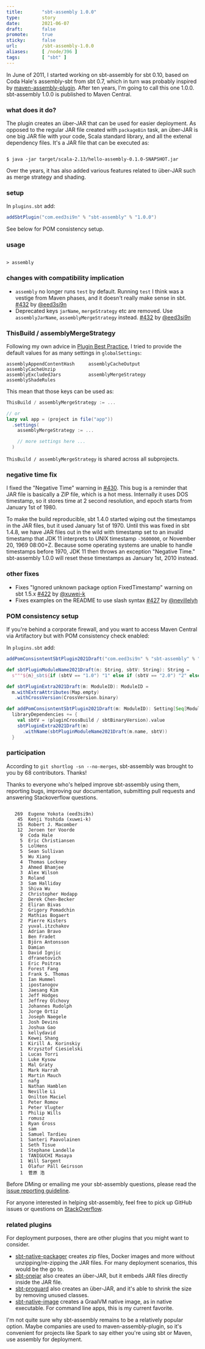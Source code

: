 ```yaml
---
title:       "sbt-assembly 1.0.0"
type:        story
date:        2021-06-07
draft:       false
promote:     true
sticky:      false
url:         /sbt-assembly-1.0.0
aliases:     [ /node/396 ]
tags:        [ "sbt" ]
---
```


  [432]: https://github.com/sbt/sbt-assembly/pull/432
  [422]: https://github.com/sbt/sbt-assembly/pull/422
  [427]: https://github.com/sbt/sbt-assembly/pull/427
  [430]: https://github.com/sbt/sbt-assembly/pull/430
  [@eed3si9n]: https://github.com/eed3si9n/
  [@xuwei-k]: https://github.com/xuwei-k
  [@nevillelyh]: https://github.com/nevillelyh
  [maven-assembly-plugin]: https://maven.apache.org/plugins/maven-assembly-plugin/

In June of 2011, I started working on sbt-assembly for sbt 0.10, based on Coda Hale's assembly-sbt from sbt 0.7, which in turn was probably inspired by [maven-assembly-plugin][maven-assembly-plugin]. After ten years, I'm going to call this one 1.0.0. sbt-assembly 1.0.0 is published to Maven Central.

<!--more-->

### what does it do?

The plugin creates an über-JAR that can be used for easier deployment. As opposed to the regular JAR file created with `packageBin` task, an über-JAR is one big JAR file with your code, Scala standard library, and all the extenal dependency files. It's a JAR file that can be executed as:

<code>
$ java -jar target/scala-2.13/hello-assembly-0.1.0-SNAPSHOT.jar
</code>

Over the years, it has also added various features related to über-JAR such as merge strategy and shading.

### setup

In `plugins.sbt` add:

```scala
addSbtPlugin("com.eed3si9n" % "sbt-assembly" % "1.0.0")
```

See below for POM consistency setup.

### usage

<code>
> assembly
</code>

### changes with compatibility implication

- `assembly` no longer runs `test` by default. Running `test` I think was a vestige from Maven phases, and it doesn't really make sense in sbt. [#432][432] by [@eed3si9n][@eed3si9n]
- Deprecated keys `jarName`, `mergeStrategy` etc are removed. Use `assemblyJarName`, `assemblyMergeStrategy` instead. [#432][432] by [@eed3si9n][@eed3si9n]

### ThisBuild / assemblyMergeStrategy

Following my own advice in [Plugin Best Practice](https://www.scala-sbt.org/1.x/docs/Plugins-Best-Practices.html#Provide+default+values+in), I tried to provide the default values for as many settings in `globalSettings`:

```
assemblyAppendContentHash     assemblyCacheOutput           assemblyCacheUnzip
assemblyExcludedJars          assemblyMergeStrategy         assemblyShadeRules
```

This mean that those keys can be used as:

```scala
ThisBuild / assemblyMergeStrategy := ...

// or
lazy val app = (project in file("app"))
  .settings(
    assemblyMergeStrategy := ...

    // more settings here ...
  )
```

`ThisBuild / assemblyMergeStrategy` is shared across all subprojects.

### negative time fix

I fixed the "Negative Time" warning in [#430][430]. This bug is a reminder that JAR file is basically a ZIP file, which is a hot mess. Internally it uses DOS timestamp, so it stores time at 2 second resolution, and epoch starts from January 1st of 1980.

To make the build reproducible, sbt 1.4.0 started wiping out the timestamps in the JAR files, but it used January 1st of 1970. Until this was fixed in sbt 1.4.8, we have JAR files out in the wild with timestamp set to an invalid timestamp that JDK 11 interprets to UNIX timestamp `-3600000`, or November 20, 1969 08:00+Z. Because some operating systems are unable to handle timestamps before 1970, JDK 11 then throws an exception "Negative Time." sbt-assembly 1.0.0 will reset these timestamps as January 1st, 2010 instead.

### other fixes

- Fixes "Ignored unknown package option FixedTimestamp" warning on sbt 1.5.x [#422][422] by [@xuwei-k][@xuwei-k]
- Fixes examples on the README to use slash syntax [#427][427] by [@nevillelyh][@nevillelyh]

### POM consistency setup

If you're behind a corporate firewall, and you want to access Maven Central via Artifactory but with POM consistency check enabled:

In `plugins.sbt` add:

```scala
addPomConsisntentSbtPlugin2021Draft("com.eed3si9n" % "sbt-assembly" % "1.0.0")

def sbtPluginModuleName2021Draft(n: String, sbtV: String): String =
  s"""${n}_sbt${if (sbtV == "1.0") "1" else if (sbtV == "2.0") "2" else sbtV}"""

def sbtPluginExtra2021Draft(m: ModuleID): ModuleID =
  m.withExtraAttributes(Map.empty)
   .withCrossVersion(CrossVersion.binary)

def addPomConsisntentSbtPlugin2021Draft(m: ModuleID): Setting[Seq[ModuleID]] =
  libraryDependencies += {
    val sbtV = (pluginCrossBuild / sbtBinaryVersion).value
    sbtPluginExtra2021Draft(m)
      .withName(sbtPluginModuleName2021Draft(m.name, sbtV))
  }
```

### participation

According to `git shortlog -sn --no-merges`, sbt-assembly was brought to you by 68 contributors. Thanks!

Thanks to everyone who's helped improve sbt-assembly using them, reporting bugs, improving our documentation, submitting pull requests and answering Stackoverflow questions.

<code>
   269  Eugene Yokota (eed3si9n)
    45  Kenji Yoshida (xuwei-k)
    15  Robert J. Macomber
    12  Jeroen ter Voorde
     9  Coda Hale
     5  Eric Christiansen
     5  LolHens
     5  Sean Sullivan
     5  Wu Xiang
     4  Thomas Lockney
     3  Ahmed Bhamjee
     3  Alex Wilson
     3  Roland
     3  Sam Halliday
     3  Shiva Wu
     2  Christopher Hodapp
     2  Derek Chen-Becker
     2  Eliran Bivas
     2  Grigory Pomadchin
     2  Mathias Bogaert
     2  Pierre Kisters
     2  yuval.itzchakov
     1  Adrian Bravo
     1  Ben Fradet
     1  Björn Antonsson
     1  Damian
     1  David Ignjic
     1  dfranetovich
     1  Eric Poitras
     1  Forest Fang
     1  Frank S. Thomas
     1  Ian Hummel
     1  ipostanogov
     1  Jaesang Kim
     1  Jeff Hodges
     1  Jeffrey Olchovy
     1  Johannes Rudolph
     1  Jorge Ortiz
     1  Joseph Naegele
     1  Josh Devins
     1  Joshua Gao
     1  kellydavid
     1  Kewei Shang
     1  Kirill A. Korinskiy
     1  Krzysztof Ciesielski
     1  Lucas Torri
     1  Luke Kysow
     1  Mal Graty
     1  Mark Harrah
     1  Martin Mauch
     1  nafg
     1  Nathan Hamblen
     1  Neville Li
     1  Onilton Maciel
     1  Peter Romov
     1  Peter Vlugter
     1  Philip Wills
     1  romusz
     1  Ryan Gross
     1  sam
     1  Samuel Tardieu
     1  Santeri Paavolainen
     1  Seth Tisue
     1  Stephane Landelle
     1  TANIGUCHI Masaya
     1  Will Sargent
     1  Ólafur Páll Geirsson
     1  菅原 浩
</code>

Before DMing or emailing me your sbt-assembly questions, please read the [issue reporting guideline](https://github.com/sbt/sbt-assembly/blob/develop/CONTRIBUTING.md).

For anyone interested in helping sbt-assembly, feel free to pick up GitHub issues or questions on [StackOverflow](https://stackoverflow.com/questions/tagged/sbt-assembly?tab=Unanswered).

### related plugins

For deployment purposes, there are other plugins that you might want to consider.

- [sbt-native-packager](https://github.com/sbt/sbt-native-packager) creates zip files, Docker images and more without unzipping/re-zipping the JAR files. For many deployment scenarios, this would be the go to.
- [sbt-onejar](https://github.com/sbt/sbt-onejar) also creates an über-JAR, but it embeds JAR files directly inside the JAR file.
- [sbt-proguard](https://github.com/sbt/sbt-proguard) also creates an über-JAR, and it's able to shrink the size by removing unused classes.
- [sbt-native-image](https://github.com/scalameta/sbt-native-image) creates a GraalVM native image, as in native executable. For command line apps, this is my current favorite.

I'm not quite sure why sbt-assembly remains to be a relatively popular option. Maybe companies are used to maven-assembly-plugin, so it's convenient for projects like Spark to say either you're using sbt or Maven, use assembly for deployment.
